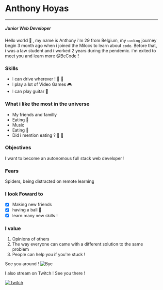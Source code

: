 # Anthony Hoyas
---
##### _Junior Web Developer_

Hello world 🤘 , my name is Anthony i'm 29 from Belgium, my `coding` journey begin 3 month ago when i joined the Milocs to learn about `code`. Before that, i was a law student and i worked 2 years during the pendemic. i'm exited to meet you and learn more @BeCode !

### Skills
- I can drive wherever ! 🚗 🏁
- I play a lot of Video Games 🎮
- I can play guitar 🎸

### What i like the most in the universe
- My friends and familly
- Eating 🍣 
- Music
- Eating 🍔 
- Did i mention eating ?	🍜 		🍤

### Objectives
I want to become an autonomous full stack web developer !

### Fears
Spiders, being distracted on remote learning

### I look Foward to
- [x] Making new friends
- [x] having a ball 🎉
- [x] learn many new skills !

### I value
1. Opinions of others
2. The way everyone can came with a different solution to the same problem
3. People can help you if you're stuck ! 

See you around !
![Bye](https://media.giphy.com/media/m9eG1qVjvN56H0MXt8/giphy.gif)

I also stream on Twitch ! See you there !

[![Twitch](https://blog.twitch.tv/assets/uploads/1306x700-blog-header-wip.jpg)](https://www.twitch.tv/sausagetwitch)
